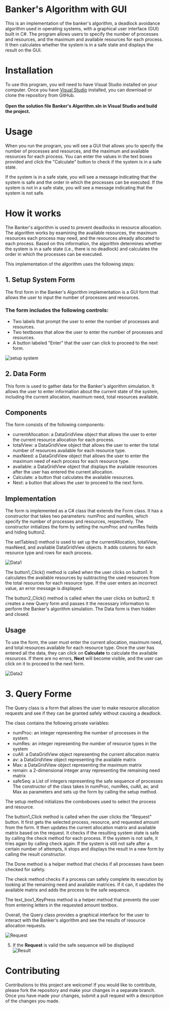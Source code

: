 # Banker's Algorithm with GUI
This is an implementation of the banker's algorithm, a deadlock avoidance algorithm used in operating systems, with a graphical user interface (GUI) built in C#. The program allows users to specify the number of processes and resources, and the maximum and available resources for each process. It then calculates whether the system is in a safe state and displays the result on the GUI.
# Installation
To use this program, you will need to have Visual Studio installed on your computer. Once you have [Visual Studio](https://visualstudio.microsoft.com/) installed, you can download or clone the repository from GitHub. <br /><br />
**Open the solution file Banker's Algorithm.sln in Visual Studio and build the project.**
# Usage
When you run the program, you will see a GUI that allows you to specify the number of processes and resources, and the maximum and available resources for each process. You can enter the values in the text boxes provided and click the "Calculate" button to check if the system is in a safe state.

If the system is in a safe state, you will see a message indicating that the system is safe and the order in which the processes can be executed. If the system is not in a safe state, you will see a message indicating that the system is not safe.

# How it works

The Banker's algorithm is used to prevent deadlocks in resource allocation. The algorithm works by examining the available resources, the maximum resources each process may need, and the resources already allocated to each process. Based on this information, the algorithm determines whether the system is in a safe state (i.e., there is no deadlock) and calculates the order in which the processes can be executed.

This implementation of the algorithm uses the following steps:

## 1. Setup System Form
The first form in the Banker's Algorithm implementation is a GUI form that allows the user to input the number of processes and resources. <br />
### The form includes the following controls:
- Two labels that prompt the user to enter the number of processes and resources. <br/>
- Two textboxes that allow the user to enter the number of processes and resources. <br/>
- A button labeled "Enter" that the user can click to proceed to the next form. <br/>

![setup system](/Screenshots/setup_system.png)<br />

## 2. Data Form<br/>
This form is used to gather data for the Banker's algorithm simulation. It allows the user to enter information about the current state of the system, including the current allocation, maximum need, total resources available.

## Components
The form consists of the following components:

- currentAllocation: a DataGridView object that allows the user to enter the current resource allocation for each process.
- totalView: a DataGridView object that allows the user to enter the total number of resources available for each resource type.
- maxNeed: a DataGridView object that allows the user to enter the maximum need of each process for each resource type.
- available: a DataGridView object that displays the available resources after the user has entered the current allocation.
- Calculate: a button that calculates the available resources.
- Next: a button that allows the user to proceed to the next form.
## Implementation
The form is implemented as a C# class that extends the Form class. It has a constructor that takes two parameters: numProc and numRes, which specify the number of processes and resources, respectively. The constructor initializes the form by setting the numProc and numRes fields and hiding button2.

The setTables() method is used to set up the currentAllocation, totalView, maxNeed, and available DataGridView objects. It adds columns for each resource type and rows for each process.

![Data1](/Screenshots/Data1.png)<br />

The button1_Click() method is called when the user clicks on button1. It calculates the available resources by subtracting the used resources from the total resources for each resource type. If the user enters an incorrect value, an error message is displayed.

The button2_Click() method is called when the user clicks on button2. It creates a new Query form and passes it the necessary information to perform the Banker's algorithm simulation. The Data form is then hidden and closed.

## Usage
To use the form, the user must enter the current allocation, maximum need, and total resources available for each resource type. Once the user has entered all the data, they can click on **Calculate** to calculate the available resources. If there are no errors, **Next** will become visible, and the user can click on it to proceed to the next form.

![Data2](/Screenshots/Data2.png)<br />

# 3. Query Forme<br />
The Query class is a form that allows the user to make resource allocation requests and see if they can be granted safely without causing a deadlock.

The class contains the following private variables:

- numProc: an integer representing the number of processes in the system
- numRes: an integer representing the number of resource types in the system
- cuAll: a DataGridView object representing the current allocation matrix
- av: a DataGridView object representing the available matrix
- Max: a DataGridView object representing the maximum matrix
- remain: a 2-dimensional integer array representing the remaining need matrix
- safeSeq: a List of integers representing the safe sequence of processes
The constructor of the class takes in numProc, numRes, cuAll, av, and Max as parameters and sets up the form by calling the setup method.

The setup method initializes the comboboxes used to select the process and resource.

The button1_Click method is called when the user clicks the "Request" button. It first gets the selected process, resource, and requested amount from the form. It then updates the current allocation matrix and available matrix based on the request. It checks if the resulting system state is safe by calling the check method for each process. If the system is not safe, it tries again by calling check again. If the system is still not safe after a certain number of attempts, it stops and displays the result in a new form by calling the result constructor.

The Done method is a helper method that checks if all processes have been checked for safety.

The check method checks if a process can safely complete its execution by looking at the remaining need and available matrices. If it can, it updates the available matrix and adds the process to the safe sequence.

The text_box1_KeyPress method is a helper method that prevents the user from entering letters in the requested amount textbox.

Overall, the Query class provides a graphical interface for the user to interact with the Banker's algorithm and see the results of resource allocation requests.

![Request](/Screenshots/Request.png)<br />

5. If the **Request** is valid the safe sequence will be displayed<br />
![Result](/Screenshots/Result.png)<br />

# Contributing
Contributions to this project are welcome! If you would like to contribute, please fork the repository and make your changes in a separate branch. Once you have made your changes, submit a pull request with a description of the changes you made.
